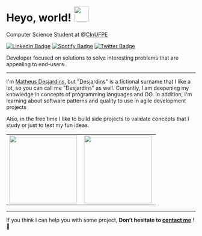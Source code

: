 # Heyo, world! <img src="https://media.giphy.com/media/WUlplcMpOCEmTGBtBW/giphy.gif" width="40">



Computer Science Student at @[CInUFPE](https://portal.cin.ufpe.br/)



[![Linkedin Badge](https://img.shields.io/badge/-Matheus-blue?style=flat-square&logo=Linkedin&logoColor=white&link=https://www.linkedin.com/in/matheusdesjardins/)](https://www.linkedin.com/in/matheusdesjardins/) [![Spotify Badge](https://img.shields.io/badge/Spotify-%231ED760.svg?&style=flat-square&logo=spotify&logoColor=white&link=https://open.spotify.com/user/8283cy8veymq9a6bsamr6fr68)](https://open.spotify.com/user/8283cy8veymq9a6bsamr6fr68) [![Twitter Badge](https://img.shields.io/badge/Twitter-%230077B5.svg?&style=flat-square&logo=twitter&logoColor=white&link=https://twitter.com/monarquins)](https://twitter.com/monarquins)



Developer focused on solutions to solve interesting problems that are appealing to end-users.

---

I'm [Matheus Desjardins](https://www.instagram.com/matheusdesjardins), but "Desjardins" is a fictional surname that I like a lot, so you can call me "Desjardins" as well. Currently, I am deepening my knowledge in concepts of programming languages and OO. In addition, I'm learning about software patterns and quality to use in agile development projects


Also, in the free time I like to build side projects to validate concepts that I study or just to test my fun ideas.

<center>
  <table>
    <tr >
        <td><img height="180em" align="left" src="https://github-readme-stats.vercel.app/api?username=matheusdesjardins&show_icons=true&theme=ayu-mirage&include_all_commits=true&count_private=true"/></td>
        <td><img height="180em" align="left" src="https://github-readme-stats.vercel.app/api/top-langs/?username=matheusdesjardins&layout=compact&langs_count=16&theme=ayu-mirage"/></td>
    </tr>   
  </table>
</center> 

---

If you think I can help you with some project, **Don’t hesitate to [contact me](mailto:matheus.vasilva@ufpe.br)** ! :slightly_smiling_face:
